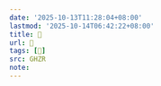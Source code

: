 ```yaml
---
date: '2025-10-13T11:28:04+08:00'
lastmod: '2025-10-14T06:42:22+08:00'
title: 󰛑
url: 󰛑
tags: [󰛌]
src: GHZR
note:
---
```

